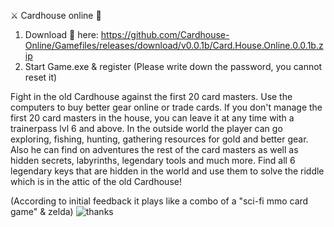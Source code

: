 ⚔️ Cardhouse online 🏹

1. Download 💾 here: https://github.com/Cardhouse-Online/Gamefiles/releases/download/v0.0.1b/Card.House.Online.0.0.1b.zip
2. Start Game.exe & register (Please write down the password, you cannot reset it)

Fight in the old Cardhouse against the first 20 card masters. 
Use the computers to buy better gear online or trade cards. 
If you don't manage the first 20 card masters in the house, 
you can leave it at any time with a trainerpass lvl 6 and above. 
In the outside world the player can go exploring, fishing, hunting, 
gathering resources for gold and better gear. Also he can find on 
adventures the rest of the card masters as well as hidden secrets, 
labyrinths, legendary tools and much more. Find all 6 legendary keys
 that are hidden in the world and use them to solve the riddle which 
is in the attic of the old Cardhouse!

(According to initial feedback it plays like a combo of a "sci-fi mmo card game" & zelda)
![thanks](https://user-images.githubusercontent.com/101430037/157996170-46b57dc7-4dd9-4f9e-b2d2-135415447e3c.png)
